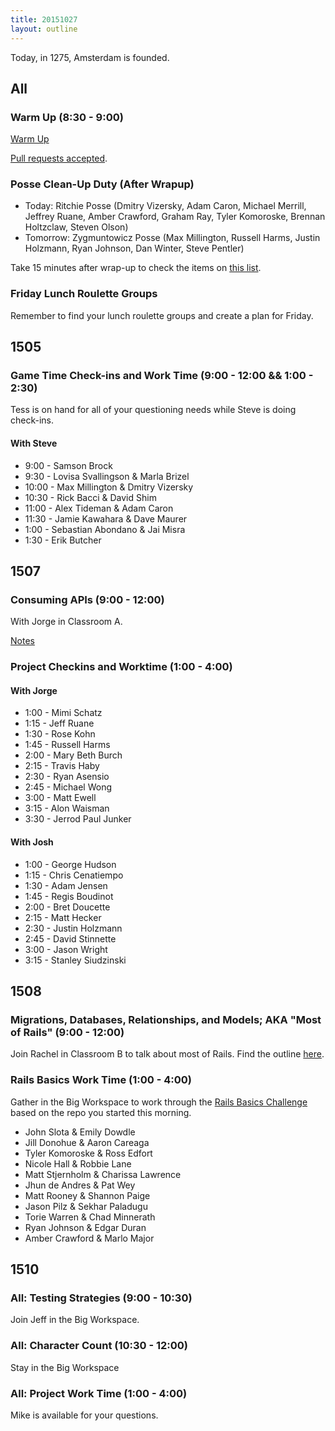 ```yaml
---
title: 20151027
layout: outline
---
```


Today, in 1275, Amsterdam is founded.

## All

### Warm Up (8:30 - 9:00)

[Warm Up](https://thewarmup.herokuapp.com)

[Pull requests accepted](https://github.com/mikedao/the-warm-up).

### Posse Clean-Up Duty (After Wrapup)

* Today: Ritchie Posse (Dmitry Vizersky, Adam Caron, Michael Merrill, Jeffrey Ruane, Amber Crawford, Graham Ray, Tyler Komoroske, Brennan Holtzclaw, Steven Olson)
* Tomorrow: Zygmuntowicz Posse (Max Millington, Russell Harms, Justin Holzmann, Ryan Johnson, Dan Winter, Steve Pentler)

Take 15 minutes after wrap-up to check the items on [this list](https://gist.github.com/rwarbelow/f5cfe4333402d043ef2e).

### Friday Lunch Roulette Groups

Remember to find your lunch roulette groups and create a plan for Friday.

## 1505

### Game Time Check-ins and Work Time (9:00 - 12:00 && 1:00 - 2:30)

Tess is on hand for all of your questioning needs while Steve is doing check-ins.

#### With Steve

* 9:00 - Samson Brock
* 9:30 - Lovisa Svallingson & Marla Brizel
* 10:00 - Max Millington & Dmitry Vizersky
* 10:30 - Rick Bacci & David Shim
* 11:00 - Alex Tideman & Adam Caron
* 11:30 - Jamie Kawahara & Dave Maurer
* 1:00 - Sebastian Abondano & Jai Misra
* 1:30 - Erik Butcher

## 1507

### Consuming APIs (9:00 - 12:00)

With Jorge in Classroom A.

[Notes](https://www.dropbox.com/s/umxvqrmyc5qxruo/Turing%20-%20Consuming%20an%20API%20%28Notes%29.pages?dl=0)

### Project Checkins and Worktime (1:00 - 4:00)

#### With Jorge

* 1:00 - Mimi Schatz
* 1:15 - Jeff Ruane
* 1:30 - Rose Kohn
* 1:45 - Russell Harms
* 2:00 - Mary Beth Burch
* 2:15 - Travis Haby
* 2:30 - Ryan Asensio
* 2:45 - Michael Wong
* 3:00 - Matt Ewell
* 3:15 - Alon Waisman
* 3:30 - Jerrod Paul Junker

#### With Josh

* 1:00 - George Hudson
* 1:15 - Chris Cenatiempo
* 1:30 - Adam Jensen
* 1:45 - Regis Boudinot
* 2:00 - Bret Doucette
* 2:15 - Matt Hecker
* 2:30 - Justin Holzmann
* 2:45 - David Stinnette
* 3:00 - Jason Wright
* 3:15 - Stanley Siudzinski

## 1508

### Migrations, Databases, Relationships, and Models; AKA "Most of Rails" (9:00 - 12:00)

Join Rachel in Classroom B to talk about most of Rails. Find the outline [here](https://github.com/turingschool/lesson_plans/blob/master/ruby_02-web_applications_with_ruby/models_databases_relationships.markdown).

### Rails Basics Work Time (1:00 - 4:00)

Gather in the Big Workspace to work through the [Rails Basics Challenge](https://github.com/turingschool/challenges/blob/master/models_databases_relationships_routes_controllers_oh_my.markdown) based on the repo you started this morning.

* John Slota & Emily Dowdle
* Jill Donohue & Aaron Careaga
* Tyler Komoroske & Ross Edfort
* Nicole Hall & Robbie Lane
* Matt Stjernholm & Charissa Lawrence
* Jhun de Andres & Pat Wey
* Matt Rooney & Shannon Paige
* Jason Pilz & Sekhar Paladugu
* Torie Warren & Chad Minnerath
* Ryan Johnson & Edgar Duran
* Amber Crawford & Marlo Major

## 1510

### All: Testing Strategies (9:00 - 10:30)

Join Jeff in the Big Workspace.

### All: Character Count (10:30 - 12:00)

Stay in the Big Workspace

### All: Project Work Time (1:00 - 4:00)

Mike is available for your questions.
